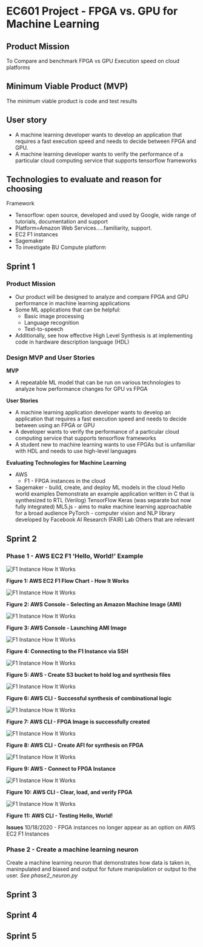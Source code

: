 # EC601 Project - FPGA vs. GPU for Machine Learning

## Product Mission

To Compare and benchmark FPGA vs GPU Execution speed on cloud platforms

## Minimum Viable Product (MVP)

The minimum viable product is code and test results

## User story

- A machine learning developer wants to develop an application that requires a fast execution speed and needs to decide between FPGA and GPU.
- A machine learning developer wants to verify the performance of a particular cloud computing service that supports tensorflow frameworks

## Technologies to evaluate and reason for choosing

Framework

- Tensorflow: open source, developed and used by Google, wide range of tutorials, documentation and support
- Platform=Amazon Web Services.....familiarity, support.
- EC2 F1 instances
- Sagemaker
- To investigate BU Compute platform

## Sprint 1

### Product Mission

- Our product will be designed to analyze and compare FPGA and GPU performance in machine learning applications
- Some ML applications that can be helpful:
  - Basic image processing
  - Language recognition
  - Text-to-speech
- Additionally, see how effective High Level Synthesis is at implementing code in hardware description language (HDL)

### Design MVP and User Stories

**MVP**

- A repeatable ML model that can be run on various technologies to analyze how performance changes for GPU vs FPGA

**User Stories**

- A machine learning application developer wants to develop an application that requires a fast execution speed and needs to decide between using an FPGA or GPU
- A developer wants to verify the performance of a particular cloud computing service that supports tensorflow frameworks
- A student new to machine learning wants to use FPGAs but is unfamiliar with HDL and needs to use high-level languages

**Evaluating Technologies for Machine Learning**

- AWS
  - F1 - FPGA instances in the cloud
- Sagemaker - build, create, and deploy ML models in the cloud
  Hello world examples
  Demonstrate an example application written in C that is synthesized to RTL (Verilog)
  TensorFlow
  Keras (was separate but now fully integrated)
  ML5.js - aims to make machine learning approachable for a broad audience
  PyTorch - computer vision and NLP library developed by Facebook AI Research (FAIR) Lab
  Others that are relevant

## Sprint 2

### Phase 1 - AWS EC2 F1 'Hello, World!' Example

![F1 Instance How It Works](images/f1-Instance-How-it-Works-flowchart.jpg)

**Figure 1: AWS EC2 F1 Flow Chart - How It Works**

![F1 Instance How It Works](images/choose_image.PNG)

**Figure 2: AWS Console - Selecting an Amazon Machine Image (AMI)**

![F1 Instance How It Works](images/launch_instance.PNG)

**Figure 3: AWS Console - Launching AMI Image**

![F1 Instance How It Works](images/connect_to_instance.PNG)

**Figure 4: Connecting to the F1 Instance via SSH**

![F1 Instance How It Works](images/S3_make_bucket.PNG)

**Figure 5: AWS - Create S3 bucket to hold log and synthesis files**

![F1 Instance How It Works](images/synthesis_of_CL.PNG)

**Figure 6: AWS CLI - Successful synthesis of combinational logic**

![F1 Instance How It Works](images/create_fpga_image.PNG)

**Figure 7: AWS CLI - FPGA Image is successfully created**

![F1 Instance How It Works](images/create_AFI.PNG)

**Figure 8: AWS CLI - Create AFI for synthesis on FPGA**

![F1 Instance How It Works](images/connect_to_instance.PNG)

**Figure 9: AWS - Connect to FPGA Instance**

![F1 Instance How It Works](images/clear_load_verify.PNG)

**Figure 10: AWS CLI - Clear, load, and verify FPGA**

![F1 Instance How It Works](images/test_hello_world1.PNG)

**Figure 11: AWS CLI - Testing Hello, World!**

**Issues**
10/18/2020 - FPGA instances no longer appear as an option on AWS EC2 F1 Instances

### Phase 2 - Create a machine learning neuron

Create a machine learning neuron that demonstrates how data is taken in, maninpulated and biased and output for future manipulation or output to the user.
_See phase2_neuron.py_

## Sprint 3

## Sprint 4

## Sprint 5
